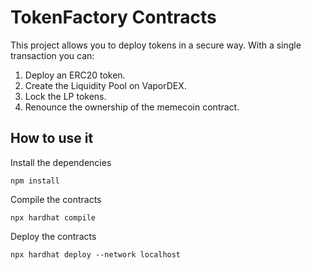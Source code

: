# TokenFactory Contracts

This project allows you to deploy tokens in a secure way. With a single transaction you can:

1. Deploy an ERC20 token.
2. Create the Liquidity Pool on VaporDEX.
3. Lock the LP tokens.
4. Renounce the ownership of the memecoin contract.

## How to use it

Install the dependencies

`npm install`

Compile the contracts

`npx hardhat compile`

Deploy the contracts

`npx hardhat deploy --network localhost`
